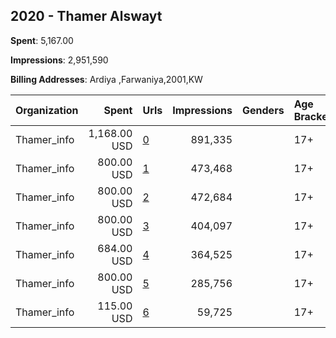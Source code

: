 ## 2020 - Thamer Alswayt 
**Spent**: 5,167.00

**Impressions**: 2,951,590

**Billing Addresses**: Ardiya ,Farwaniya,2001,KW

|Organization|Spent|Urls|Impressions|Genders|Age Brackets|Country Codes|
|:---|---:|:---|---:|:---|:---|:---|
|Thamer_info|1,168.00 USD|[0](https://www.snap.com/political-ads/asset/1e4ca67aed79a29193d46581d34c6e0c01b43cc88e119a58299022ebb51cb388?mediaType=mp4)|891,335||17+|kuwait|
|Thamer_info|800.00 USD|[1](https://www.snap.com/political-ads/asset/46727fff3b582683464ecea47c3171b263a3c94a1cca9950766e301f2745ee6d?mediaType=mp4)|473,468||17+|kuwait|
|Thamer_info|800.00 USD|[2](https://www.snap.com/political-ads/asset/f225dd6f8aba126e3e273bbaf3a7bcb6daa9d82343108edc713b5a391b50efa3?mediaType=mp4)|472,684||17+|kuwait|
|Thamer_info|800.00 USD|[3](https://www.snap.com/political-ads/asset/32454516c4dadb55f6156d35eb804ff46ee36e93fc50de665ad661b4d6fff40f?mediaType=mp4)|404,097||17+|kuwait|
|Thamer_info|684.00 USD|[4](https://www.snap.com/political-ads/asset/2d7eaf4e83de775932608a48de4aaac1c586dd01f6c1de9fde5fec19347377af?mediaType=mp4)|364,525||17+|kuwait|
|Thamer_info|800.00 USD|[5](https://www.snap.com/political-ads/asset/e602092d1bbc2f12c27f76e105f0075e3c5d276e89e7ea9e755e50a1d64a764f?mediaType=mp4)|285,756||17+|kuwait|
|Thamer_info|115.00 USD|[6](https://www.snap.com/political-ads/asset/905d6b57427df00508a3691240519339dd6aaa8297e8aa24907e5228bddaeef9?mediaType=mp4)|59,725||17+|kuwait|
